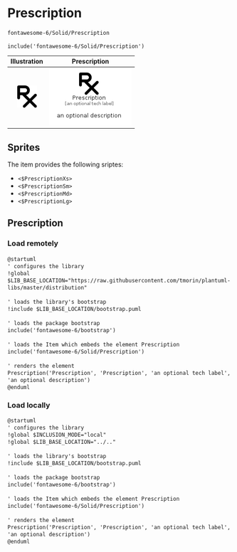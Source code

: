 # Prescription


```text
fontawesome-6/Solid/Prescription
```

```text
include('fontawesome-6/Solid/Prescription')
```



| Illustration | Prescription |
| :---: | :---: |
| ![illustration for Illustration](../../fontawesome-6/Solid/Prescription.png) | ![illustration for Prescription](../../fontawesome-6/Solid/Prescription.Local.png) |



## Sprites
The item provides the following sriptes:

- `<$PrescriptionXs>`
- `<$PrescriptionSm>`
- `<$PrescriptionMd>`
- `<$PrescriptionLg>`





## Prescription

### Load remotely
```plantuml
@startuml
' configures the library
!global $LIB_BASE_LOCATION="https://raw.githubusercontent.com/tmorin/plantuml-libs/master/distribution"

' loads the library's bootstrap
!include $LIB_BASE_LOCATION/bootstrap.puml

' loads the package bootstrap
include('fontawesome-6/bootstrap')

' loads the Item which embeds the element Prescription
include('fontawesome-6/Solid/Prescription')

' renders the element
Prescription('Prescription', 'Prescription', 'an optional tech label', 'an optional description')
@enduml
```

### Load locally
```plantuml
@startuml
' configures the library
!global $INCLUSION_MODE="local"
!global $LIB_BASE_LOCATION="../.."

' loads the library's bootstrap
!include $LIB_BASE_LOCATION/bootstrap.puml

' loads the package bootstrap
include('fontawesome-6/bootstrap')

' loads the Item which embeds the element Prescription
include('fontawesome-6/Solid/Prescription')

' renders the element
Prescription('Prescription', 'Prescription', 'an optional tech label', 'an optional description')
@enduml
```

